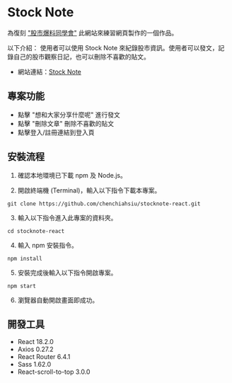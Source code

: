 # Stock Note

為復刻 ["股市爆料同學會"](https://www.cmoney.tw/forum/popular/buzz) 此網站來練習網頁製作的一個作品。

以下介紹：
使用者可以使用 Stock Note 來紀錄股市資訊。使用者可以發文，記錄自己的股市觀察日記，也可以刪除不喜歡的貼文。

- 網站連結：[Stock Note](https://chenchiahsiu.github.io/stocknote-react/)

## 專案功能

- 點擊 "想和大家分享什麼呢" 進行發文
- 點擊 "刪除文章" 刪除不喜歡的貼文
- 點擊登入/註冊連結到登入頁

## 安裝流程

1. 確認本地環境已下載 npm 及 Node.js。

2. 開啟終端機 (Terminal)，輸入以下指令下載本專案。

```
git clone https://github.com/chenchiahsiu/stocknote-react.git
```

3. 輸入以下指令進入此專案的資料夾。

```
cd stocknote-react
```

4. 輸入 npm 安裝指令。

```
npm install
```

5. 安裝完成後輸入以下指令開啟專案。

```
npm start
```

6. 瀏覽器自動開啟畫面即成功。

## 開發工具

- React 18.2.0
- Axios 0.27.2
- React Router 6.4.1
- Sass 1.62.0
- React-scroll-to-top 3.0.0
